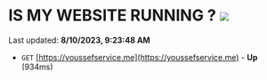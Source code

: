 # IS MY WEBSITE RUNNING ? [![](https://img.shields.io/static/v1?label=Sponsor&message=%E2%9D%A4&logo=GitHub&color=%23fe8e86)](https://github.com/sponsors/<username>)

Last updated: **8/10/2023, 9:23:48 AM**

- `GET` [https://youssefservice.me](https://youssefservice.me) - **Up** (934ms)
